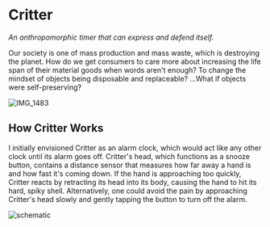 # Critter
*An anthropomorphic timer that can express and defend itself.*

Our society is one of mass production and mass waste, which is destroying the planet. How do we get consumers to care more about increasing the life span of their material goods when words aren't enough? To change the mindset of objects being disposable and replaceable? ...What if objects were self-preserving?

![IMG_1483](https://user-images.githubusercontent.com/51464661/163280083-084031aa-b040-4175-893a-f0304b0622b3.GIF)

## How Critter Works

I initially envisioned Critter as an alarm clock, which would act like any other clock until its alarm goes off. Critter's head, which functions as a snooze button, contains a distance sensor that measures how far away a hand is and how fast it's coming down. If the hand is approaching too quickly, Critter reacts by retracting its head into its body, causing the hand to hit its hard, spiky shell. Alternatively, one could avoid the pain by approaching Critter's head slowly and gently tapping the button to turn off the alarm.

![schematic](https://user-images.githubusercontent.com/51464661/163279327-911723cb-4642-49d7-8320-92c52723285a.jpg)

